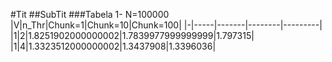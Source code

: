 #Tit
##SubTit
###Tabela 1- N=100000
|V|n_Thr|Chunk=1|Chunk=10|Chunk=100|
|-|-----|-------|--------|---------|
|1|2|1.8251902000000002|1.7839977999999999|1.797315|
|1|4|1.3323512000000002|1.3437908|1.3396036|
